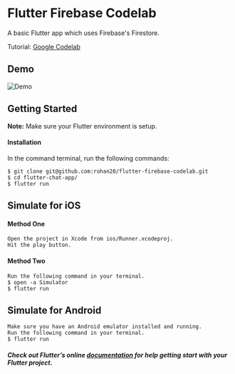 # Flutter Firebase Codelab

A basic Flutter app which uses Firebase's Firestore. 

Tutorial: [Google Codelab](https://codelabs.developers.google.com/codelabs/flutter-firebase/index.html)

## Demo

![Demo](https://github.com/rohan20/flutter-firebase-codelab/blob/master/demo.gif)

## Getting Started
**Note:** Make sure your Flutter environment is setup.

#### Installation

In the command terminal, run the following commands:

    $ git clone git@github.com:rohan20/flutter-firebase-codelab.git
    $ cd flutter-chat-app/
    $ flutter run

## Simulate for iOS
#### Method One
    
    Open the project in Xcode from ios/Runner.xcodeproj.
    Hit the play button.

#### Method Two

    Run the following command in your terminal.
    $ open -a Simulator
    $ flutter run

## Simulate for Android

    Make sure you have an Android emulator installed and running.
    Run the following command in your terminal.
    $ flutter run

##### Check out Flutter’s online [documentation](http://flutter.io/) for help getting start with your Flutter project.
